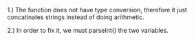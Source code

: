 1.) The function does not have type conversion, therefore it just concatinates strings instead of doing arithmetic.

2.) In order to fix it, we must parseInt() the two variables.
